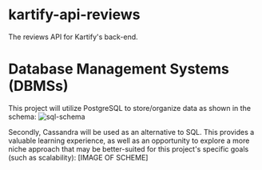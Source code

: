 # kartify-api-reviews
The reviews API for Kartify's back-end.

# Database Management Systems (DBMSs)
This project will utilize PostgreSQL to store/organize data as shown in the schema:
![sql-schema](https://github.com/Agile-Beluga/kartify-api-reviews/edit/master/schema.png)

Secondly, Cassandra will be used as an alternative to SQL. This provides a valuable learning experience, as well as an opportunity to explore a more niche approach that may be better-suited for this project's specific goals (such as scalability):
[IMAGE OF SCHEME]
